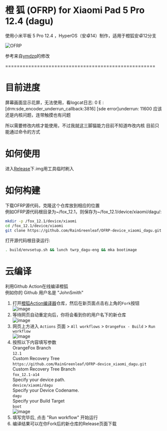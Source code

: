 # 橙 狐 (OFRP) for Xiaomi Pad 5 Pro 12.4 (dagu)  
使用小米平板 5 Pro 12.4 ，HyperOS（安卓14）制作，适用于橙狐安卓12分支  

![OFRP](https://image.ibb.co/cTMWux/logo.jpg "OFRP")  

参考来自[ymdzq](https://github.com/ymdzq/OFRP-device_xiaomi_elish.git)的修改

====================================================
# 目前进度
屏幕画面显示花屏，无法使用，看logcat日志: 0 E         : [drm:sde_encoder_underrun_callback:3816] [sde error]underrun: 11600 应该还是内核问题，连带触摸也有问题  


所以需要修改内核才能使用，不过我就这三脚猫能力目前不知道咋改内核
目前只能通过命令的方式  
# 如何使用
进入[Release](https://github.com/RainGreenleaf/OFRP-device_xiaomi_dagu/releases)下.img用工具临时刷入
# 如何构建
下载OFRP源代码，克隆这个仓库放到相应的位置  
例如OFRP源代码根目录为~/fox_12.1，则保存为~/fox_12.1/device/xiaomi/dagu/:  
```bash
mkdir -p /fox_12.1/device/xiaomi
cd /fox_12.1/device/xiaomi
git clone https://github.com/RainGreenleaf/OFRP-device_xiaomi_dagu.git dagu
```
打开源代码根目录运行:  
```bash
. build/envsetup.sh && lunch twrp_dagu-eng && mka bootimage
```
# 云编译
利用Github Action在线编译橙狐  
例如你的 Github 用户名是 "JohnSmith"  
1. 打开[橙狐Action编译器](https://github.com/carlodandan/OrangeFox-Action-Builder)仓库，然后在新页面点击右上角的`Fork`按钮  
![image](https://user-images.githubusercontent.com/37921907/177914706-c92476c5-7e14-4fb3-be94-0c8a11dae874.png)
2. 等待网页自动重定向后，你将会看到你的用户名下的新仓库  
![image](https://user-images.githubusercontent.com/37921907/177915106-5bde6fc9-303c-479e-b290-22b48efd1e4e.png)
3. 网页上方进入 `Actions` 页面 > `All workflows` > `OrangeFox - Build` > `Run workflow`  
![image](https://user-images.githubusercontent.com/37921907/177915304-8731ed80-1d49-48c9-9848-70d0ac8f2720.png)
4. 按照以下内容填写参数  
OrangeFox Branch  
`12.1`  
Custom Recovery Tree  
`https://github.com/RainGreenleaf/OFRP-device_xiaomi_dagu.git`  
Custom Recovery Tree Branch  
`fox_12.1-a14`  
Specify your device path.  
`device/xiaomi/dagu`  
Specify your Device Codename.  
`dagu`  
Specify your Build Target  
`boot`  
![image](https://user-images.githubusercontent.com/37921907/177915346-71c29149-78fb-4a00-996f-5d84ffc9eb8c.png)
5. 填写完毕后, 点击 "Run workflow" 开始运行
6. 编译结果可以在你Fork后的新仓库的Release页面下载
